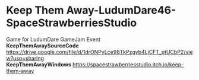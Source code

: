 # Keep Them Away-LudumDare46-SpaceStrawberriesStudio
 Game for LudumDare GameJam Event
 <br>
<strong>KeepThemAwaySourceCode</strong>
https://drive.google.com/file/d/1drONPyLce98TkPzgyb4LjCFT_ptUCbP2/view?usp=sharing
<br>
<strong>KeepThemAwayWindows</strong>
https://spacestrawberriesstudio.itch.io/keep-them-away
